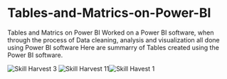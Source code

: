 # Tables-and-Matrics-on-Power-BI
Tables and Matrics on Power BI
Worked on a Power BI software, when through the process of Data cleaning, analysis and visualization all done using Power BI software
Here are summarry of Tables created using the Power BI software.

![Skill Harvest 3](https://github.com/user-attachments/assets/9a435767-fd65-4b7e-9f6f-bb320a0e76f6)
![Skill Harvest 11](https://github.com/user-attachments/assets/669f1c67-3dab-478d-9753-c6434ba4e2a3)![Skill Havest 1](https://github.com/user-attachments/assets/a99db48e-386e-404e-b8c8-4356ff169ba0)

